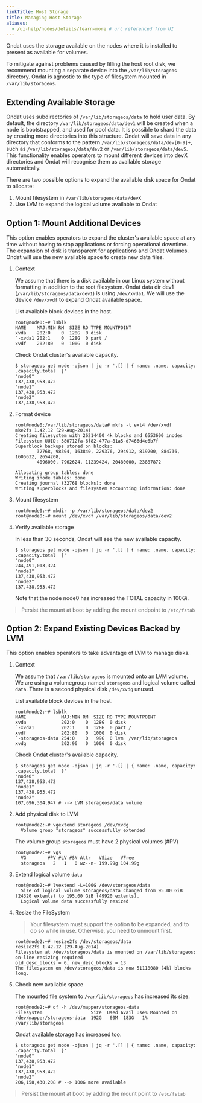 ```yaml
---
linkTitle: Host Storage
title: Managing Host Storage
aliases:
  - /ui-help/nodes/details/learn-more # url referenced from UI
---
```


Ondat uses the storage available on the nodes where it is installed to
present as available for volumes.

To mitigate against problems caused by filling the host root disk, we
recommend mounting a separate device into the `/var/lib/storageos` directory.
Ondat is agnostic to the type of filesystem mounted in
`/var/lib/storageos`.

## Extending Available Storage

Ondat uses subdirectories of `/var/lib/storageos/data` to hold user data.
By default, the directory `/var/lib/storageos/data/dev1` will be created when a
node is bootstrapped, and used for pool data. It is possible to shard the data
by creating more directories into this structure. Ondat will save data in
any directory that conforms to the pattern `/var/lib/storageos/data/dev[0-9]+`,
such as `/var/lib/storageos/data/dev2` or `/var/lib/storageos/data/dev5`. This
functionality enables operators to mount different devices into devX
directories and Ondat will recognise them as available storage
automatically.

There are two possible options to expand the available disk space for Ondat
to allocate:

1. Mount filesystem in `/var/lib/storageos/data/devX`
1. Use LVM to expand the logical volume available to Ondat

## Option 1: Mount Additional Devices

This option enables operators to expand the cluster's available space at any
time without having to stop applications or forcing operational downtime. The
expansion of disk is transparent for applications and Ondat Volumes.
Ondat will use the new available space to create new data files.

1. Context

    We assume that there is a disk available in our Linux system without
    formatting in addition to the root filesystem. Ondat data dir dev1
    (`/var/lib/storageos/data/dev1`) is using `/dev/xvda1`. We will use the
    device `/dev/xvdf` to expand Ondat available space.

    List available block devices in the host.
    ```
    root@node0:~# lsblk
    NAME    MAJ:MIN RM  SIZE RO TYPE MOUNTPOINT
    xvda    202:0    0  128G  0 disk
    `-xvda1 202:1    0  128G  0 part /
    xvdf    202:80   0  100G  0 disk
    ```

    Check Ondat cluster's available capacity.
    ```
    $ storageos get node -ojson | jq -r '.[] | { name: .name, capacity: .capacity.total  }'
    "node0"
    137,438,953,472
    "node1"
    137,438,953,472
    "node2"
    137,438,953,472
    ```

1. Format device
    ```
    root@node0:/var/lib/storageos/data# mkfs -t ext4 /dev/xvdf
    mke2fs 1.42.12 (29-Aug-2014)
    Creating filesystem with 26214400 4k blocks and 6553600 inodes
    Filesystem UUID: 380712fa-6f82-477a-81a5-d7466d4c6b7f
    Superblock backups stored on blocks:
            32768, 98304, 163840, 229376, 294912, 819200, 884736, 1605632, 2654208,
            4096000, 7962624, 11239424, 20480000, 23887872

    Allocating group tables: done
    Writing inode tables: done
    Creating journal (32768 blocks): done
    Writing superblocks and filesystem accounting information: done
    ```

1. Mount filesystem
    ```
    root@node0:~# mkdir -p /var/lib/storageos/data/dev2
    root@node0:~# mount /dev/xvdf /var/lib/storageos/data/dev2
    ```

1. Verify available storage

    In less than 30 seconds, Ondat will see the new available capacity.

    ```
    $ storageos get node -ojson | jq -r '.[] | { name: .name, capacity: .capacity.total  }'
    "node0"
    244,491,013,324
    "node1"
    137,438,953,472
    "node2"
    137,438,953,472
    ```

    Note that the node node0 has increased the TOTAL capacity in 100Gi.

> Persist the mount at boot by adding the mount endpoint to `/etc/fstab`


## Option 2: Expand Existing Devices Backed by LVM

This option enables operators to take advantage of LVM to manage disks.

1. Context

    We assume that `/var/lib/storageos` is mounted onto an LVM volume. We are
    using a volumegroup named `storageos` and logical volume called `data`. There
    is a second physical disk `/dev/xvdg` unused.


    List available block devices in the host.
    ```
    root@node2:~# lsblk
    NAME             MAJ:MIN RM  SIZE RO TYPE MOUNTPOINT
    xvda             202:0    0  128G  0 disk
    `-xvda1          202:1    0  128G  0 part /
    xvdf             202:80   0  100G  0 disk
    `-storageos-data 254:0    0   99G  0 lvm  /var/lib/storageos
    xvdg             202:96   0  100G  0 disk
    ```

    Check Ondat cluster's available capacity.
    ```
    $ storageos get node -ojson | jq -r '.[] | { name: .name, capacity: .capacity.total  }'
    "node0"
    137,438,953,472
    "node1"
    137,438,953,472
    "node2"
    107,696,304,947 # --> LVM storageos/data volume
    ```

1. Add physical disk to LVM

    ```
    root@node2:~# vgextend storageos /dev/xvdg
      Volume group "storageos" successfully extended
    ```

    The volume group `storageos` must have 2 physical volumes (#PV)
    ```
    root@node2:~# vgs
      VG        #PV #LV #SN Attr   VSize   VFree
      storageos   2   1   0 wz--n- 199.99g 104.99g
    ```

1. Extend logical volume `data`

    ```
    root@node2:~# lvextend -L+100G /dev/storageos/data
      Size of logical volume storageos/data changed from 95.00 GiB (24320 extents) to 195.00 GiB (49920 extents).
      Logical volume data successfully resized
    ```

1. Resize the FileSystem

    > Your filesystem must support the option to be expanded, and to do so
    > while in use. Otherwise, you need to unmount first.

    ```
    root@node2:~# resize2fs /dev/storageos/data
    resize2fs 1.42.12 (29-Aug-2014)
    Filesystem at /dev/storageos/data is mounted on /var/lib/storageos; on-line resizing required
    old_desc_blocks = 6, new_desc_blocks = 13
    The filesystem on /dev/storageos/data is now 51118080 (4k) blocks long.
    ```

1. Check new available space

    The mounted file system to `/var/lib/storageos` has increased its size.
    ```
    root@node2:~# df -h /dev/mapper/storageos-data
    Filesystem                  Size  Used Avail Use% Mounted on
    /dev/mapper/storageos-data  192G   60M  183G   1% /var/lib/storageos
    ```

    Ondat available storage has increased too.
    ```
    $ storageos get node -ojson | jq -r '.[] | { name: .name, capacity: .capacity.total  }'
    "node0"
    137,438,953,472
    "node1"
    137,438,953,472
    "node2"
    206,158,430,208 # --> 100G more available
    ```

> Persist the mount at boot by adding the mount point to `/etc/fstab`
